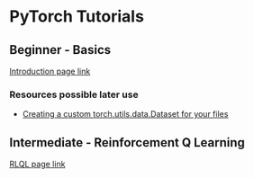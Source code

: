 # PyTorch Tutorials

## Beginner - Basics

[Introduction page link](https://pytorch.org/tutorials/beginner/basics/intro.html)

### Resources possible later use

- [Creating a custom torch.utils.data.Dataset for your files](https://pytorch.org/tutorials/beginner/basics/data_tutorial.html#creating-a-custom-dataset-for-your-files)

## Intermediate - Reinforcement Q Learning

[RLQL page link](https://pytorch.org/tutorials/intermediate/reinforcement_q_learning.html)
